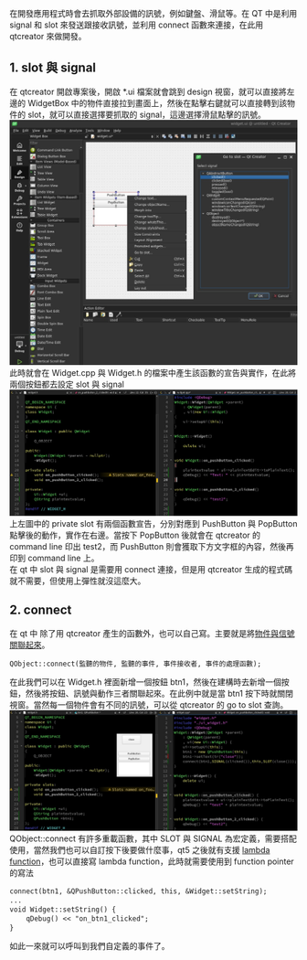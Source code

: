 在開發應用程式時會去抓取外部設備的訊號，例如鍵盤、滑鼠等。在 QT 中是利用 signal 和 slot 來發送跟接收訊號，並利用 connect 函數來連接，在此用 qtcreator 來做開發。

## 1. slot 與 signal
在 qtcreator 開啟專案後，開啟 *.ui 檔案就會跳到 design 視窗，就可以直接將左邊的 WidgetBox 中的物件直接拉到畫面上，然後在點擊右鍵就可以直接轉到該物件的 slot，就可以直接選擇要抓取的 signal，這邊選擇滑鼠點擊的訊號。
![img](https://github.com/JrPhy/QT6/blob/main/img/QT_slot.jpg)\
此時就會在 Widget.cpp 與 Widget.h 的檔案中產生該函數的宣告與實作，在此將兩個按鈕都去設定 slot 與 signal
![img](https://github.com/JrPhy/QT6/blob/main/img/QT_slot_func.jpg)\
上左圖中的 private slot 有兩個函數宣告，分別對應到 PushButton 與 PopButton 點擊後的動作，實作在右邊。當按下 PopButton 後就會在 qtcreator 的 command line 印出 test2，而 PushButton 則會獲取下方文字框的內容，然後再印到 command line 上。\
在 qt 中 slot 與 signal 是需要用 connect 連接，但是用 qtcreator 生成的程式碼就不需要，但使用上彈性就沒這麼大。

## 2. connect
在 qt 中 除了用 qtcreator 產生的函數外，也可以自己寫。主要就是將[物件與信號關聯起來](https://ithelp.ithome.com.tw/articles/10234353)。
```
QObject::connect(監聽的物件, 監聽的事件, 事件接收者, 事件的處理函數);
```
在此我們可以在 Widget.h 裡面新增一個按鈕 btn1，然後在建構時去新增一個按鈕，然後將按鈕、訊號與動作三者關聯起來。在此例中就是當 btn1 按下時就關閉視窗。當然每一個物件會有不同的訊號，可以從 qtcreator 的 go to slot 查詢。
![img](https://github.com/JrPhy/QT6/blob/main/img/QT_connect.jpg)
QObject::connect 有許多重載函數，其中 SLOT 與 SIGNAL 為宏定義，需要搭配使用，當然我們也可以自訂按下後要做什麼事，qt5 之後就有支援 [lambda function](https://github.com/JrPhy/CPP_tutorial/blob/main/Lambda_Expression.md)，也可以直接寫 lambda function，此時就需要使用到 function pointer 的寫法
```
connect(btn1, &QPushButton::clicked, this, &Widget::setString);
...
void Widget::setString() {
    qDebug() << "on_btn1_clicked";
}
```
如此一來就可以呼叫到我們自定義的事件了。
